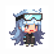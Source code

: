 <img id="memo_logo" style="transition: filter 300ms; margin: 0 auto;" src="./server/static/assets/favicon.png">